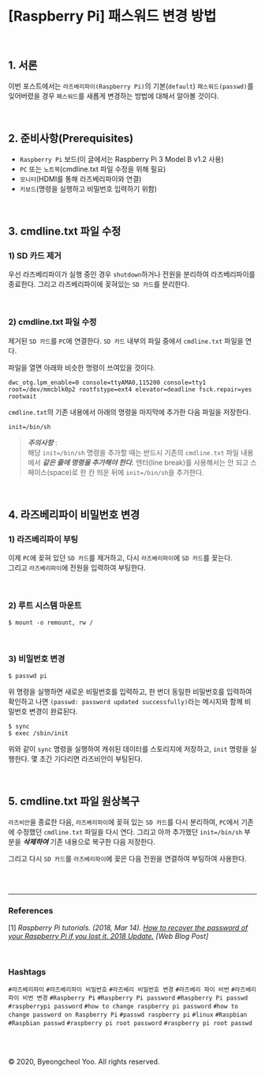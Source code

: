 # [Raspberry Pi] 패스워드 변경 방법

<br/>

## 1. 서론

이번 포스트에서는 `라즈베리파이(Raspberry Pi)`의 기본(`default`) `패스워드(passwd)`를 잊어버렸을 경우 `패스워드`를 새롭게 변경하는 방법에 대해서 알아볼 것이다.

<br/>

## 2. 준비사항(Prerequisites)

- `Raspberry Pi` 보드(이 글에서는 Raspberry Pi 3 Model B v1.2 사용)
- `PC` 또는 `노트북`(cmdline.txt 파일 수정을 위해 필요)
- `모니터`(HDMI를 통해 라즈베리파이와 연결)
- `키보드`(명령을 실행하고 비밀번호 입력하기 위함)

<br/>

## 3. cmdline.txt 파일 수정

### 1) SD 카드 제거

우선 라즈베리파이가 실행 중인 경우 `shutdown`하거나 전원을 분리하여 라즈베리파이를 종료한다. 그리고 라즈베리파이에 꽂혀있는 `SD 카드`를 분리한다.

<br/>

### 2) cmdline.txt 파일 수정

제거된 `SD 카드`를 `PC`에 연결한다. `SD 카드` 내부의 파일 중에서 `cmdline.txt` 파일을 연다.

파일을 열면 아래와 비슷한 명령이 쓰여있을 것이다.

```
dwc_otg.lpm_enable=0 console=ttyAMA0,115200 console=tty1 root=/dev/mmcblk0p2 rootfstype=ext4 elevator=deadline fsck.repair=yes rootwait
```

`cmdline.txt`의 기존 내용에서 아래의 명령을 마지막에 추가한 다음 파일을 저장한다.

```
init=/bin/sh
```

> ***주의사항*** :  
해당 `init=/bin/sh` 명령을 추가할 때는 반드시 기존의 `cmdline.txt` 파일 내용에서 ***같은 줄에 명령을 추가해야 한다.*** 엔터(line break)를 사용해서는 안 되고 스페이스(space)로 한 칸 띄운 뒤에 `init=/bin/sh`을 추가한다.

<br/>

## 4. 라즈베리파이 비밀번호 변경

### 1) 라즈베리파이 부팅

이제 `PC`에 꽂혀 있던 `SD 카드`를 제거하고, 다시 `라즈베리파이`에 `SD 카드`를 꽂는다.  
그리고 `라즈베리파이`에 전원을 입력하여 부팅한다.

<br/>

### 2) 루트 시스템 마운트

```console
$ mount -o remount, rw /
```

<br/>

### 3) 비밀번호 변경

```console
$ passwd pi
```

위 명령을 실행하면 새로운 비밀번호를 입력하고, 한 번더 동일한 비밀번호를 입력하여 확인하고 나면 `(passwd: password updated successfully)`라는 메시지와 함께 비밀번호 변경이 완료된다.

```console
$ sync
$ exec /sbin/init
```

위와 같이 `sync` 명령을 실행하여 캐쉬된 데이터를 스토리지에 저장하고, `init` 명령을 실행한다. 몇 초간 기다리면 라즈비안이 부팅된다. 

<br/>

## 5. cmdline.txt 파일 원상복구

`라즈비안`을 종료한 다음, `라즈베리파이`에 꽂혀 있는 `SD 카드`를 다시 분리하여, `PC`에서 기존에 수정했던 `cmdline.txt` 파일을 다시 연다. 그리고 아까 추가했던 `init=/bin/sh` 부분을 ***삭제하여*** 기존 내용으로 복구한 다음 저장한다.

그리고 다시 `SD 카드`를 `라즈베리파이`에 꽂은 다음 전원을 연결하여 부팅하여 사용한다.

<br/>

<br/>

---

### References

\[1\] _Raspberry Pi tutorials. (2018, Mar 14). [How to recover the password of your Raspberry Pi if you lost it. 2018 Update.](https://howtoraspberrypi.com/recover-password-raspberry-pi/) [Web Blog Post]_

<br/>

### Hashtags

`#라즈베리파이` `#라즈베리파이 비밀번호` `#라즈베리 비밀번호 변경` `#라즈베리 파이 비번` `#라즈베리 파이 비번 변경` `#Raspberry Pi` `#Raspberry Pi password` `#Raspberry Pi passwd` `#raspberrypi password` `#how to change raspberry pi password` `#how to change password on Raspberry Pi` `#passwd raspberry pi` `#linux` `#Raspbian` `#Raspbian passwd` `#raspberry pi root password` `#raspberry pi root passwd`

<br/>

<br/>

© 2020, Byeongcheol Yoo. All rights reserved.
